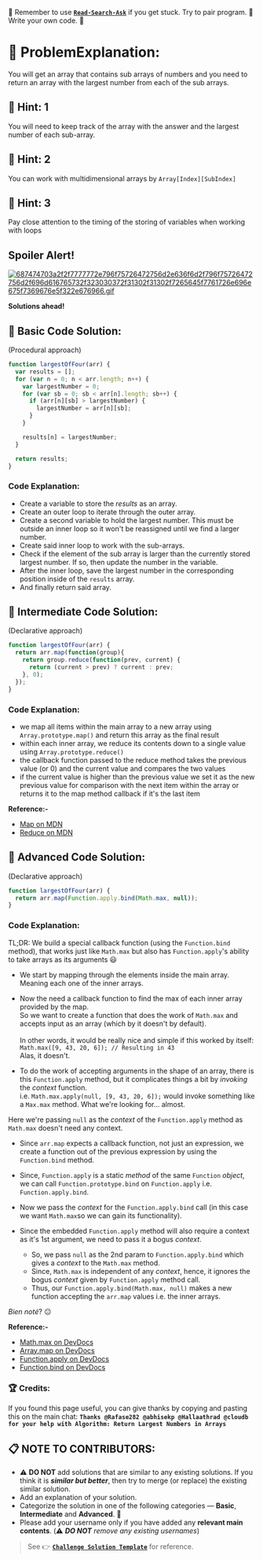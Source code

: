 :triangular_flag_on_post: Remember to use [**`Read-Search-Ask`**](http://github.com/FreeCodeCamp/FreeCodeCamp/wiki/How-to-get-help-when-you-get-stuck) if you get stuck. Try to pair program. :busts_in_silhouette: Write your own code. :memo:

# :checkered_flag: ProblemExplanation:
You will get an array that contains sub arrays of numbers and you need to return an array with the largest number from each of the sub arrays.

## :speech_balloon: Hint: 1
You will need to keep track of the array with the answer and the largest number of each sub-array.

## :speech_balloon: Hint: 2
You can work with multidimensional arrays by `Array[Index][SubIndex]`

## :speech_balloon: Hint: 3
Pay close attention to the timing of the storing of variables when working with loops

## Spoiler Alert!
[![687474703a2f2f7777772e796f75726472756d2e636f6d2f796f75726472756d2f696d616765732f323030372f31302f31302f7265645f7761726e696e675f7369676e5f322e676966.gif](https://files.gitter.im/FreeCodeCamp/Wiki/nlOm/thumb/687474703a2f2f7777772e796f75726472756d2e636f6d2f796f75726472756d2f696d616765732f323030372f31302f31302f7265645f7761726e696e675f7369676e5f322e676966.gif)](https://files.gitter.im/FreeCodeCamp/Wiki/nlOm/687474703a2f2f7777772e796f75726472756d2e636f6d2f796f75726472756d2f696d616765732f323030372f31302f31302f7265645f7761726e696e675f7369676e5f322e676966.gif)

**Solutions ahead!**

## :beginner: Basic Code Solution:
(Procedural approach)

```js
function largestOfFour(arr) {
  var results = [];
  for (var n = 0; n < arr.length; n++) {
    var largestNumber = 0;
    for (var sb = 0; sb < arr[n].length; sb++) {
      if (arr[n][sb] > largestNumber) {
        largestNumber = arr[n][sb];
      }
    }

    results[n] = largestNumber;
  }

  return results;
}
```

### Code Explanation:
- Create a variable to store the *results* as an array.
- Create an outer loop to iterate through the outer array.
- Create a second variable to hold the largest number. This must be outside an inner loop so it won't be reassigned until we find a larger number.
- Create said inner loop to work with the sub-arrays.
- Check if the element of the sub array is larger than the currently stored largest number. If so, then update the number in the variable.
- After the inner loop, save the largest number in the corresponding position inside of the `results` array.
- And finally return said array.

## :sunflower: Intermediate Code Solution:
(Declarative approach)

```js
function largestOfFour(arr) {
  return arr.map(function(group){
    return group.reduce(function(prev, current) {
      return (current > prev) ? current : prev;
    }, 0);
  });
}
```

### Code Explanation:
- we map all items within the main array to a new array using `Array.prototype.map()` and return this array as the final result
- within each inner array, we reduce its contents down to a single value using `Array.prototype.reduce()`
- the callback function passed to the reduce method takes the previous value (or 0) and the current value and compares the two values
- if the current value is higher than the previous value we set it as the new previous value for comparison with the next item within the array or returns it to the map method callback if it's the last item  

**Reference:-**
- [Map on MDN](https://developer.mozilla.org/en-US/docs/Web/JavaScript/Reference/Global_Objects/Array/map)
- [Reduce on MDN](https://developer.mozilla.org/en-US/docs/Web/JavaScript/Reference/Global_Objects/Array/Reduce)

## :rotating_light: Advanced Code Solution:
(Declarative approach)

```js
function largestOfFour(arr) {
  return arr.map(Function.apply.bind(Math.max, null));
}
```

### Code Explanation:
TL;DR: We build a special callback function (using the `Function.bind` method), that works just like `Math.max` but also has `Function.apply`'s ability to take arrays as its arguments :smiley:

- We start by mapping through the elements inside the main array. Meaning each one of the inner arrays.

- Now the need a callback function to find the max of each inner array provided by the map.<br>So we want to create a function that does the work of `Math.max` and accepts input as an array (which by it doesn't by default).<br><br>In other words, it would be really nice and simple if this worked by itself:
`Math.max([9, 43, 20, 6]); // Resulting in 43`<br>Alas, it doesn't.

- To do the work of accepting arguments in the shape of an array, there is this `Function.apply` method, but it complicates things a bit by *invoking* the *context* function.<br>
i.e. `Math.max.apply(null, [9, 43, 20, 6]);` would invoke something like a `Max.max` method. What we're looking for... almost. 

Here we're passing `null` as the *context* of the `Function.apply` method as `Math.max` doesn't need any context.

- Since `arr.map` expects a callback function, not just an expression, we create a function out of the previous expression by using the `Function.bind` method. 
- Since, `Function.apply` is a static *method* of the same `Function` *object*, we can call `Function.prototype.bind` on `Function.apply` i.e. `Function.apply.bind`.

- Now we pass the *context* for the `Function.apply.bind` call (in this case we want `Math.max`so we can gain its functionality).
- Since the embedded `Function.apply` method will also require a context as it's 1st argument, we need to pass it a bogus *context*.
  - So, we pass `null` as the 2nd param to `Function.apply.bind` which gives a *context* to the `Math.max` method.
  - Since, `Math.max` is independent of any *context*, hence, it ignores the bogus *context* given by `Function.apply` method call. 
  - Thus, our `Function.apply.bind(Math.max, null)` makes a new function accepting the `arr.map` values i.e. the inner arrays.

*Bien noté*? :neutral_face:

**Reference:-**
- [Math.max on DevDocs](http://devdocs.io/#q=js+Math+max)
- [Array.map on DevDocs](http://devdocs.io/#q=js+Array+map)
- [Function.apply on DevDocs](http://devdocs.io/#q=js+Function+apply)
- [Function.bind on DevDocs](http://devdocs.io/#q=js+Function+bind)

### :trophy: Credits:
If you found this page useful, you can give thanks by copying and pasting this on the main chat: 
**`Thanks @Rafase282 @abhisekp @Hallaathrad @cloudb for your help with Algorithm: Return Largest Numbers in Arrays`**

## :clipboard: NOTE TO CONTRIBUTORS:
- :warning: **DO NOT** add solutions that are similar to any existing solutions. If you think it is ***similar but better***, then try to merge (or replace) the existing similar solution.
- Add an explanation of your solution.
- Categorize the solution in one of the following categories &mdash; **Basic**, **Intermediate** and **Advanced**. :traffic_light:
- Please add your username only if you have added any **relevant main contents**. (:warning: ***DO NOT*** *remove any existing usernames*)

> See :point_right: [**`Challenge Solution Template`**](Challenge-Solution-Template) for reference.